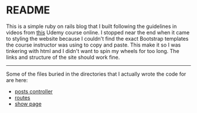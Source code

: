 # README

This is a simple ruby on rails blog that I built following the guidelines in videos from [this](https://www.udemy.com/ruby-on-rails-tutorial-for-complete-beginners/learn/v4/) Udemy course online. I stopped near the end when it came to styling the website because I couldn't find the exact Bootstrap templates the course instructor was using to copy and paste. This make it so I was tinkering with html and I didn't want to spin my wheels for too long. The links and structure of the site should work fine.

---

Some of the files buried in the directories that I actually wrote the code for are here:

* [posts controller](https://github.com/taylorandrews/ruby_on_rails_blog/blob/master/app/controllers/posts_controller.rb)
* [routes](https://github.com/taylorandrews/ruby_on_rails_blog/blob/master/config/routes.rb)
* [show page](https://github.com/taylorandrews/ruby_on_rails_blog/blob/master/app/views/posts/show.html.erb)
